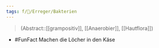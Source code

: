 ```yaml
---
tags: f/🦠/Erreger/Bakterien
---
```

> (Abstract::[[grampositiv]], [[Anaerobier]], [[Hautflora]])

- #FunFact Machen die Löcher in den Käse